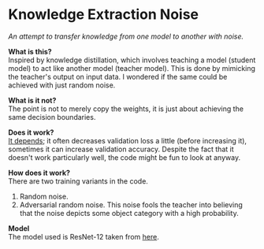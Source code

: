 # Knowledge Extraction Noise

_An attempt to transfer knowledge from one model to another with noise._

**What is this?**  
Inspired by knowledge distillation, which involves teaching a model (student model) to act like another model (teacher model). This is done by mimicking the teacher's output on input data. I wondered if the same could be achieved with just random noise.

**What is it not?**  
The point is not to merely copy the weights, it is just about achieving the same decision boundaries.

**Does it work?**  
[It depends](https://paulvinell.github.io/research/2020/06/01/knowledge-extraction-noise.html); it often decreases validation loss a little (before increasing it), sometimes it can increase validation accuracy. Despite the fact that it doesn't work particularly well, the code might be fun to look at anyway.

**How does it work?**  
There are two training variants in the code.
1. Random noise.
2. Adversarial random noise. This noise fools the teacher into believing that the noise depicts some object category with a high probability.

**Model**  
The model used is ResNet-12 taken from [here](https://keras.io/examples/cifar10_resnet/).
